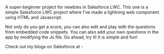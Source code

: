 A super-beginner project for newbies in Salesforce LWC.
This one is a simple Salesforce LWC project where I've made a lightning web component using HTML and Javascript.

Not only do you get a score, you can also edit and play with the questions from embedded code snippets. You can also add your own questions in the app by modifying the Js file.
Go ahead, try it! It is simple and fun!

Check out my blogs on Salesforce at - 
